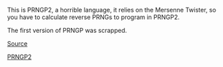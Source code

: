 [//]: # (This is PRNGP2, a horrible language)

This is PRNGP2, a horrible language, it relies on the Mersenne Twister, so you have to calculate reverse PRNGs to program
in PRNGP2.<br>

The first version of PRNGP was scrapped.<br>

[Source](prngp.py)<br>

[PRNGP2](https://esolangs.org/wiki/PRNGP2)